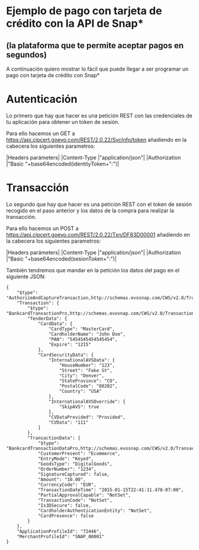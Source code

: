 # Ejemplo de pago con tarjeta de crédito con la API de Snap*

## (la plataforma que te permite aceptar pagos en segundos)

A continuación quiero mostrar lo fácil que puede llegar a ser programar un pago con tarjeta de crédito con Snap*

# Autenticación

Lo primero que hay que hacer es una petición REST con las credenciales de tu aplicación para obtener un token de sesión.

Para ello hacemos un GET a https://api.cipcert.goevo.com/REST/2.0.22/SvcInfo/token añadiendo en la cabecera los siguientes parametros:

|Headers parámeters|
|Content-Type	|"application/json"|
|Authorization	|"Basic "+base64encoded(identityToken+":")|

# Transacción

Lo segundo que hay que hacer es una petición REST con el token de sesión recogido en el paso anterior y los datos de la compra para realizar la transacción.

Para ello hacemos un POST a https://api.cipcert.goevo.com/REST/2.0.22/Txn/DF83D00001 añadiendo en la cabecera los siguientes parametros:

|Headers parámeters|
|Content-Type	|"application/json"|
|Authorization	|"Basic "+base64encoded(sesionToken+":")|

También tendremos que mandar en la petición los datos del pago en el siguiente JSON:

~~~
{
    "$type": "AuthorizeAndCaptureTransaction,http://schemas.evosnap.com/CWS/v2.0/Transactions/Rest",
    "Transaction": {
        "$type": "BankcardTransactionPro,http://schemas.evosnap.com/CWS/v2.0/Transactions/Bankcard/Pro",
        "TenderData": {
            "CardData": {
                "CardType": "MasterCard",
                "CardholderName": "John Doe",
                "PAN": "5454545454545454",
                "Expire": "1215"
            },
            "CardSecurityData": {
                "InternationalAVSData": {
                    "HouseNumber": "123",
                    "Street": "Fake St",
                    "City": "Denver",
                    "StateProvince": "CO",
                    "PostalCode": "80202",
                    "Country": "USA"
                },
                "InternationalAVSOverride": {
                    "SkipAVS": true
                },
                "CVDataProvided": "Provided",
                "CVData": "111"
            }
        },
        "TransactionData": {
            "$type": "BankcardTransactionDataPro,http://schemas.evosnap.com/CWS/v2.0/Transactions/Bankcard/Pro",
            "CustomerPresent": "Ecommerce",
            "EntryMode": "Keyed",
            "GoodsType": "DigitalGoods",
            "OrderNumber": "1234",
            "SignatureCaptured": false,
            "Amount": "10.00",
            "CurrencyCode": "EUR",
            "TransactionDateTime": "2015-01-15T22:41:11.478-07:00",
            "PartialApprovalCapable": "NotSet",
            "TransactionCode": "NotSet",
            "Is3DSecure": false,
            "CardholderAuthenticationEntity": "NotSet",
            "CardPresence": false
        }
    },
    "ApplicationProfileId": "72446",
    "MerchantProfileId": "SNAP_00001"
}
~~~